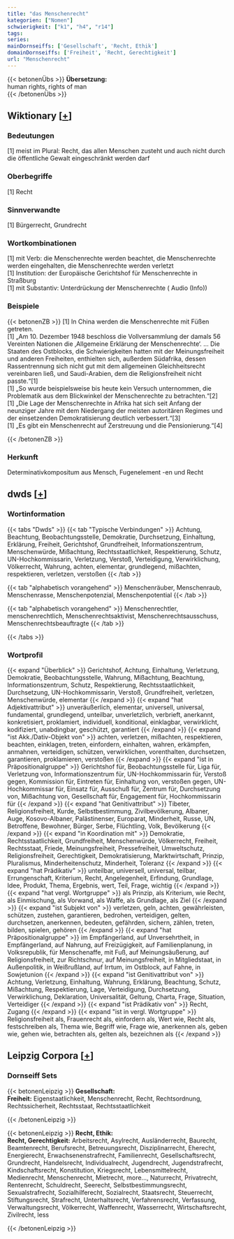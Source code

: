 ```yaml
---
title: "das Menschenrecht"
kategorien: ["Nomen"]
schwierigkeit: ["k1", "h4", "r14"]
tags:
series:
mainDornseiffs: ['Gesellschaft', 'Recht, Ethik']
domainDornseiffs: ['Freiheit', 'Recht, Gerechtigkeit']
url: "Menschenrecht"
---
```


{{< betonenÜbs >}}
**Übersetzung:**  
human rights, rights of man  
{{< /betonenÜbs >}}

## Wiktionary [[+](https://de.wiktionary.org/wiki/Menschenrecht)]

### Bedeutungen
[1] meist im Plural: Recht, das allen Menschen zusteht und auch nicht durch die öffentliche Gewalt eingeschränkt werden darf  

### Oberbegriffe
[1] Recht  

### Sinnverwandte
[1] Bürgerrecht, Grundrecht  

### Wortkombinationen
[1] mit Verb: die Menschenrechte werden beachtet, die Menschenrechte werden eingehalten, die Menschenrechte werden verletzt  
[1] Institution: der Europäische Gerichtshof für Menschenrechte in Straßburg  
[1] mit Substantiv: Unterdrückung der Menschenrechte ( Audio (Info))  

### Beispiele
{{< betonenZB >}}
[1] In China werden die Menschenrechte mit Füßen getreten.  
[1] „Am 10. Dezember 1948 beschloss die Vollversammlung der damals 56 Vereinten Nationen die ‚Allgemeine Erklärung der Menschenrechte‘. …  Die Staaten des Ostblocks, die Schwierigkeiten hatten mit der Meinungsfreiheit und anderen Freiheiten, enthielten sich, außerdem Südafrika, dessen Rassentrennung sich nicht gut mit dem allgemeinen Gleichheitsrecht vereinbaren ließ, und Saudi-Arabien, dem die Religionsfreiheit nicht passte.“[1]  
[1] „So wurde beispielsweise bis heute kein Versuch unternommen, die Problematik aus dem Blickwinkel der Menschenrechte zu betrachten.“[2]  
[1] „Die Lage der Menschenrechte in Afrika hat sich seit Anfang der neunziger Jahre mit dem Niedergang der meisten autoritären Regimes und der einsetzenden Demokratisierung deutlich verbessert.“[3]  
[1] „Es gibt ein Menschenrecht auf Zerstreuung und die Pensionierung.“[4]  

{{< /betonenZB >}}
### Herkunft
Determinativkompositum aus Mensch, Fugenelement -en und Recht  



## dwds [[+](https://www.dwds.de/wb/Menschenrecht)]

### Wortinformation
{{< tabs "Dwds" >}}
{{< tab "Typische Verbindungen" >}}
Achtung, Beachtung, Beobachtungsstelle, Demokratie, Durchsetzung, Einhaltung, Erklärung, Freiheit, Gerichtshof, Grundfreiheit, Informationszentrum, Menschenwürde, Mißachtung, Rechtsstaatlichkeit, Respektierung, Schutz, UN-Hochkommissarin, Verletzung, Verstoß, Verteidigung, Verwirklichung, Völkerrecht, Wahrung, achten, elementar, grundlegend, mißachten, respektieren, verletzen, verstoßen
{{< /tab >}}

{{< tab "alphabetisch vorangehend" >}}
Menschenräuber, Menschenraub, Menschenrasse, Menschenpotenzial, Menschenpotential
{{< /tab >}}

{{< tab "alphabetisch vorangehend" >}}
Menschenrechtler, menschenrechtlich, Menschenrechtsaktivist, Menschenrechtsausschuss, Menschenrechtsbeauftragte
{{< /tab >}}

{{< /tabs >}}

### Wortprofil
{{< expand "Überblick" >}} Gerichtshof, Achtung, Einhaltung, Verletzung, Demokratie, Beobachtungsstelle, Wahrung, Mißachtung, Beachtung, Informationszentrum, Schutz, Respektierung, Rechtsstaatlichkeit, Durchsetzung, UN-Hochkommissarin, Verstoß, Grundfreiheit, verletzen, Menschenwürde, elementar {{< /expand >}}
{{< expand "hat Adjektivattribut" >}} unveräußerlich, elementar, universell, universal, fundamental, grundlegend, unteilbar, unverletzlich, verbrieft, anerkannt, konkretisiert, proklamiert, individuell, konditional, einklagbar, verwirklicht, kodifiziert, unabdingbar, geschützt, garantiert {{< /expand >}}
{{< expand "ist Akk./Dativ-Objekt von" >}} achten, verletzen, mißachten, respektieren, beachten, einklagen, treten, einfordern, einhalten, wahren, erkämpfen, anmahnen, verteidigen, schützen, verwirklichen, vorenthalten, durchsetzen, garantieren, proklamieren, verstoßen {{< /expand >}}
{{< expand "ist in Präpositionalgruppe" >}} Gerichtshof für, Beobachtungsstelle für, Liga für, Verletzung von, Informationszentrum für, UN-Hochkommissarin für, Verstoß gegen, Kommission für, Eintreten für, Einhaltung von, verstoßen gegen, UN-Hochkommissar für, Einsatz für, Ausschuß für, Zentrum für, Durchsetzung von, Mißachtung von, Gesellschaft für, Engagement für, Hochkommissarin für {{< /expand >}}
{{< expand "hat Genitivattribut" >}} Tibeter, Religionsfreiheit, Kurde, Selbstbestimmung, Zivilbevölkerung, Albaner, Auge, Kosovo-Albaner, Palästinenser, Europarat, Minderheit, Russe, UN, Betroffene, Bewohner, Bürger, Serbe, Flüchtling, Volk, Bevölkerung {{< /expand >}}
{{< expand "in Koordination mit" >}} Demokratie, Rechtsstaatlichkeit, Grundfreiheit, Menschenwürde, Völkerrecht, Freiheit, Rechtsstaat, Friede, Meinungsfreiheit, Pressefreiheit, Umweltschutz, Religionsfreiheit, Gerechtigkeit, Demokratisierung, Marktwirtschaft, Prinzip, Pluralismus, Minderheitenschutz, Minderheit, Toleranz {{< /expand >}}
{{< expand "hat Prädikativ" >}} unteilbar, universell, universal, teilbar, Errungenschaft, Kriterium, Recht, Angelegenheit, Erfindung, Grundlage, Idee, Produkt, Thema, Ergebnis, wert, Teil, Frage, wichtig {{< /expand >}}
{{< expand "hat vergl. Wortgruppe" >}} als Prinzip, als Kriterium, wie Recht, als Einmischung, als Vorwand, als Waffe, als Grundlage, als Ziel {{< /expand >}}
{{< expand "ist Subjekt von" >}} verletzen, geln, achten, gewährleisten, schützen, zustehen, garantieren, bedrohen, verteidigen, gelten, durchsetzen, anerkennen, bedeuten, gefährden, sichern, zählen, treten, bilden, spielen, gehören {{< /expand >}}
{{< expand "hat Präpositionalgruppe" >}} im Empfängerland, auf Unversehrtheit, in Empfängerland, auf Nahrung, auf Freizügigkeit, auf Familienplanung, in Volksrepublik, für Menschenaffe, mit Fuß, auf Meinungsäußerung, auf Religionsfreiheit, zur Richtschnur, auf Meinungsfreiheit, in Mitgliedstaat, in Außenpolitik, in Weißrußland, auf Irrtum, im Ostblock, auf Fahne, in Sowjetunion {{< /expand >}}
{{< expand "ist Genitivattribut von" >}} Achtung, Verletzung, Einhaltung, Wahrung, Erklärung, Beachtung, Schutz, Mißachtung, Respektierung, Lage, Verteidigung, Durchsetzung, Verwirklichung, Deklaration, Universalität, Geltung, Charta, Frage, Situation, Verteidiger {{< /expand >}}
{{< expand "ist Prädikativ von" >}} Recht, Zugang {{< /expand >}}
{{< expand "ist in vergl. Wortgruppe" >}} Religionsfreiheit als, Frauenrecht als, einfordern als, Wert wie, Recht als, festschreiben als, Thema wie, Begriff wie, Frage wie, anerkennen als, geben wie, gehen wie, betrachten als, gelten als, bezeichnen als {{< /expand >}}

## Leipzig Corpora [[+](https://corpora.uni-leipzig.de/en/res?word=Menschenrecht&corpusId=deu_newscrawl-public_2018)]

### Dornseiff Sets
{{< betonenLeipzig >}}
**Gesellschaft:**  
**Freiheit:** Eigenstaatlichkeit, Menschenrecht, Recht, Rechtsordnung, Rechtssicherheit, Rechtsstaat, Rechtsstaatlichkeit  

{{< /betonenLeipzig >}}


{{< betonenLeipzig >}}
**Recht, Ethik:**  
**Recht, Gerechtigkeit:** Arbeitsrecht, Asylrecht, Ausländerrecht, Baurecht, Beamtenrecht, Berufsrecht, Betreuungsrecht, Disziplinarrecht, Eherecht, Energierecht, Erwachsenenstrafrecht, Familienrecht, Gesellschaftsrecht, Grundrecht, Handelsrecht, Individualrecht, Jugendrecht, Jugendstrafrecht, Kindschaftsrecht, Konstitution, Kriegsrecht, Lebensmittelrecht, Medienrecht, Menschenrecht, Mietrecht, more..., Naturrecht, Privatrecht, Rentenrecht, Schuldrecht, Seerecht, Selbstbestimmungsrecht, Sexualstrafrecht, Sozialhilferecht, Sozialrecht, Staatsrecht, Steuerrecht, Stiftungsrecht, Strafrecht, Unterhaltsrecht, Verfahrensrecht, Verfassung, Verwaltungsrecht, Völkerrecht, Waffenrecht, Wasserrecht, Wirtschaftsrecht, Zivilrecht, less  

{{< /betonenLeipzig >}}
